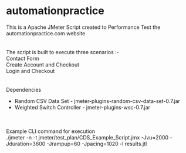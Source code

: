 # automationpractice
This is a Apache JMeter Script created to Performance Test the automationpractice.com website
<br />
<br />
<br />
The script is built to execute three scenarios :-<br />
Contact Form<br />
Create Account and Checkout<br />
Login and Checkout<br />
<br />
<br />
Dependencies<br />
- Random CSV Data Set - jmeter-plugins-random-csv-data-set-0.7.jar<br />
- Weighted Switch Controller - jmeter-plugins-wsc-0.7.jar<br />
<br />
<br />
Example CLI command for execution<br />
./jmeter -n -t jmeter/test_plan/CDS_Example_Script.jmx -Jvu=2000 -Jduration=3600 -Jrampup=60 -Jpacing=1020 -l results.jtl
